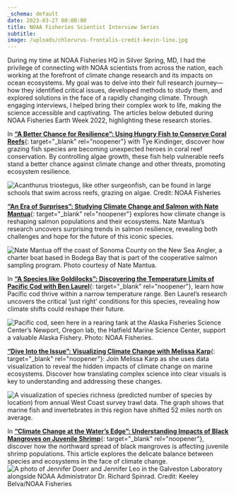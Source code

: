 ```yaml
---
_schema: default
date: 2023-03-27 00:00:00
title: NOAA Fisheries Scientist Interview Series
subtitle:
image: /uploads/chlorurus-frontalis-credit-kevin-lino.jpg
---
```

During my time at NOAA Fisheries HQ in Silver Spring, MD, I had the privilege of connecting with NOAA scientists from across the nation, each working at the forefront of climate change research and its impacts on ocean ecosystems. My goal was to delve into their full research journey—how they identified critical issues, developed methods to study them, and explored solutions in the face of a rapidly changing climate. Through engaging interviews, I helped bring their complex work to life, making the science accessible and captivating. The articles below debuted during NOAA Fisheries Earth Week 2022, highlighting these research stories.

In [**“A Better Chance for Resilience”: Using Hungry Fish to Conserve Coral Reefs**](https://www.fisheries.noaa.gov/feature-story/better-chance-resilience-using-hungry-fish-conserve-coral-reefs "“A Better Chance for Resilience”: Using Hungry Fish to Conserve Coral Reefs"){: target="_blank" rel="noopener"} with Tye Kindinger, discover how grazing fish species are becoming unexpected heroes in coral reef conservation. By controlling algae growth, these fish help vulnerable reefs stand a better chance against climate change and other threats, promoting ecosystem resilience.

![Acanthurus triostegus, like other surgeonfish, can be found in large schools that swim across reefs, grazing on algae. Credit: NOAA Fisheries](/uploads/acanthurus-triostegus-nwhi-credit-noaa-fisheries-0.jpg "Acanthurus triostegus, like other surgeonfish, can be found in large schools that swim across reefs, grazing on algae. Credit: NOAA Fisheries")

[**“An Era of Surprises”: Studying Climate Change and Salmon with Nate Mantua**](https://www.fisheries.noaa.gov/feature-story/era-surprises-studying-climate-change-and-salmon-nate-mantua "“A Better Chance for Resilience”: Using Hungry Fish to Conserve Coral Reefs"){: target="_blank" rel="noopener"} explores how climate change is reshaping salmon populations and their ecosystems. Nate Mantua’s research uncovers surprising trends in salmon resilience, revealing both challenges and hope for the future of this iconic species.

![Nate Mantua off the coast of Sonoma County on the New Sea Angler, a charter boat based in Bodega Bay that is part of the cooperative salmon sampling program. Photo courtesy of Nate Mantua.](/uploads/mantuaboat.jpg "Nate Mantua off the coast of Sonoma County on the New Sea Angler, a charter boat based in Bodega Bay that is part of the cooperative salmon sampling program. Photo courtesy of Nate Mantua.")

In [**“A Species like Goldilocks”: Discovering the Temperature Limits of Pacific Cod with Ben Laurel**](https://www.fisheries.noaa.gov/feature-story/species-goldilocks-discovering-temperature-limits-pacific-cod-ben-laurel "“A Species like Goldilocks”: Discovering the Temperature Limits of Pacific Cod with Ben Laurel"){: target="_blank" rel="noopener"}, learn how Pacific cod thrive within a narrow temperature range. Ben Laurel’s research uncovers the critical ‘just right’ conditions for this species, revealing how climate shifts could reshape their future.

![Pacific cod, seen here in a rearing tank at the Alaska Fisheries Science Center’s Newport, Oregon lab, the Hatfield Marine Science Center, support a valuable Alaska Fishery. Photo: NOAA Fisheries.](/uploads/adult-pacific-cod-in-rearing-tank.jpg "Pacific cod, seen here in a rearing tank at the Alaska Fisheries Science Center’s Newport, Oregon lab, the Hatfield Marine Science Center, support a valuable Alaska Fishery. Photo: NOAA Fisheries.")

[**“Dive Into the Issue”: Visualizing Climate Change with Melissa Karp**](https://www.fisheries.noaa.gov/feature-story/dive-issue-visualizing-climate-change-melissa-karp "“Dive Into the Issue”: Visualizing Climate Change with Melissa Karp"){: target="_blank" rel="noopener"}: Join Melissa Karp as she uses data visualization to reveal the hidden impacts of climate change on marine ecosystems. Discover how translating complex science into clear visuals is key to understanding and addressing these changes.

![A visualization of species richness (predicted number of species by location) from annual West Coast survey trawl data. The graph shows that marine fish and invertebrates in this region have shifted 52 miles north on average.](/uploads/fastwcregionalsummary.gif "A visualization of species richness &#40;predicted number of species by location&#41; from annual West Coast survey trawl data. The graph shows that marine fish and invertebrates in this region have shifted 52 miles north on average.")

In [**“Climate Change at the Water’s Edge”: Understanding Impacts of Black Mangroves on Juvenile Shrimp**](https://www.fisheries.noaa.gov/feature-story/climate-change-waters-edge-understanding-impacts-black-mangroves-juvenile-shrimp "“Climate Change at the Water’s Edge”: Understanding Impacts of Black Mangroves on Juvenile Shrimp"){: target="_blank" rel="noopener"}, discover how the northward spread of black mangroves is affecting juvenile shrimp populations. This article explores the delicate balance between species and ecosystems in the face of climate change.![A photo of Jennifer Doerr and Jennifer Leo in the Galveston Laboratory alongside NOAA Administrator Dr. Richard Spinrad. Credit: Keeley Belva/NOAA Fisheries](/uploads/galvestonlabvisit-0.jpg "A photo of Jennifer Doerr and Jennifer Leo in the Galveston Laboratory alongside NOAA Administrator Dr. Richard Spinrad. Credit: Keeley Belva/NOAA Fisheries")
